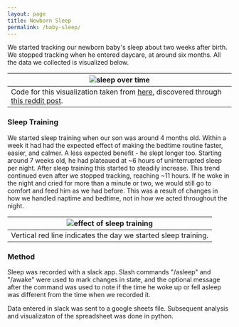 ```yaml
---
layout: page
title: Newborn Sleep
permalink: /baby-sleep/
---
```

We started tracking our newborn baby's sleep about two weeks after birth. We stopped tracking when he entered daycare, at around six months. All the data we collected is visualized below.

|![sleep over time](/assets/sleep-overall.png)|
|---|
|Code for this visualization taken from [here](https://github.com/jiuguangw/Agenoria), discovered through [this reddit post](https://www.reddit.com/r/dataisbeautiful/comments/e1kg7t/visualization_of_sleeping_patterns_in_a_newborns/).|

### Sleep Training
We started sleep training when our son was around 4 months old. Within a week it had had the expected effect of making the bedtime routine faster, easier, and calmer. A less expected benefit - he slept longer too. Starting around 7 weeks old, he had plateaued at ~6 hours of uninterrupted sleep per night. After sleep training this started to steadily increase. This trend continued even after we stopped tracking, reaching ~11 hours. If he woke in the night and cried for more than a minute or two, we would still go to comfort and feed him as we had before. This was a result of changes in how we handled naptime and bedtime, not in how we acted throughout the night. 

|![effect of sleep training](/assets/sleep-training.png)|
|---|
|Vertical red line indicates the day we started sleep training.|



### Method
Sleep was recorded with a slack app. Slash commands "/asleep" and "/awake" were used to mark changes in state, and the optional message after the command was used to note if the time he woke up or fell asleep was different from the time when we recorded it. 

Data entered in slack was sent to a google sheets file. Subsequent analysis and visualizaton of the spreadsheet was done in python.